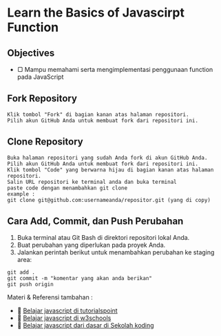 # Learn the Basics of Javascirpt Function

## Objectives
- ▢ Mampu memahami serta mengimplementasi penggunaan function pada JavaScript


## Fork Repository
```
Klik tombol "Fork" di bagian kanan atas halaman repositori.
Pilih akun GitHub Anda untuk membuat fork dari repositori ini.

```
## Clone Repository

```
Buka halaman repositori yang sudah Anda fork di akun GitHub Anda.
Pilih akun GitHub Anda untuk membuat fork dari repositori ini.
Klik tombol "Code" yang berwarna hijau di bagian kanan atas halaman repositori.
Salin URL repositori ke terminal anda dan buka terminal
paste code dengan menambahkan git clone 
example :
git clone git@github.com:usernameanda/repositor.git (yang di copy)

```

## Cara Add, Commit, dan Push Perubahan
1. Buka terminal atau Git Bash di direktori repositori lokal Anda.
2. Buat perubahan yang diperlukan pada proyek Anda.
3. Jalankan perintah berikut untuk menambahkan perubahan ke staging area:

```
git add .
git commit -m "komentar yang akan anda berikan"
git push origin

```
Materi & Referensi tambahan :
- :notebook_with_decorative_cover:
[Belajar javascript di tutorialspoint](https://www.tutorialspoint.com/javascript/index.htm)
- :notebook_with_decorative_cover:
[Belajar javascript di w3schools](www.w3schools.com/js)
- :notebook_with_decorative_cover:
[Belajar javascript dari dasar di Sekolah koding  ](https://app.sko.dev/archived/track/belajar-javascript)